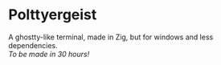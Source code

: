 # Polttyergeist
A ghostty-like terminal, made in Zig, but for windows and less dependencies.\
_To be made in 30 hours!_
